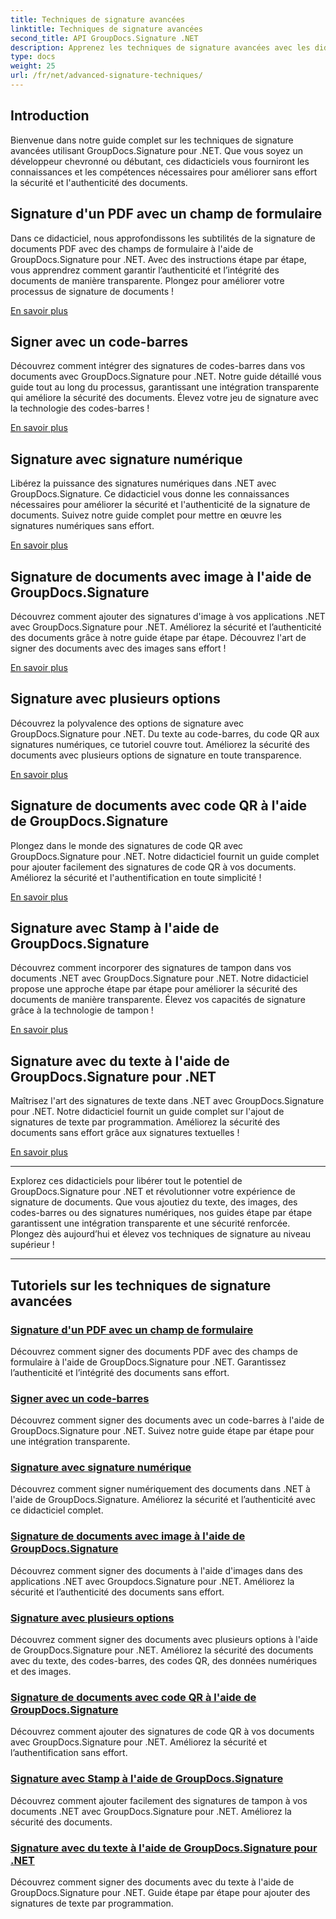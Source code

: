 ```yaml
---
title: Techniques de signature avancées
linktitle: Techniques de signature avancées
second_title: API GroupDocs.Signature .NET
description: Apprenez les techniques de signature avancées avec les didacticiels GroupDocs.Signature pour .NET. Signez des PDF, des images et des documents en toute transparence grâce aux codes-barres, au numérique et bien plus encore.
type: docs
weight: 25
url: /fr/net/advanced-signature-techniques/
---
```

## Introduction

Bienvenue dans notre guide complet sur les techniques de signature avancées utilisant GroupDocs.Signature pour .NET. Que vous soyez un développeur chevronné ou débutant, ces didacticiels vous fourniront les connaissances et les compétences nécessaires pour améliorer sans effort la sécurité et l'authenticité des documents.

## Signature d'un PDF avec un champ de formulaire

Dans ce didacticiel, nous approfondissons les subtilités de la signature de documents PDF avec des champs de formulaire à l'aide de GroupDocs.Signature pour .NET. Avec des instructions étape par étape, vous apprendrez comment garantir l’authenticité et l’intégrité des documents de manière transparente. Plongez pour améliorer votre processus de signature de documents !

[En savoir plus](./sign-pdf-form-field/)

## Signer avec un code-barres

Découvrez comment intégrer des signatures de codes-barres dans vos documents avec GroupDocs.Signature pour .NET. Notre guide détaillé vous guide tout au long du processus, garantissant une intégration transparente qui améliore la sécurité des documents. Élevez votre jeu de signature avec la technologie des codes-barres !

[En savoir plus](./sign-with-barcode/)

## Signature avec signature numérique

Libérez la puissance des signatures numériques dans .NET avec GroupDocs.Signature. Ce didacticiel vous donne les connaissances nécessaires pour améliorer la sécurité et l'authenticité de la signature de documents. Suivez notre guide complet pour mettre en œuvre les signatures numériques sans effort.

[En savoir plus](./sign-with-digital/)

## Signature de documents avec image à l'aide de GroupDocs.Signature

Découvrez comment ajouter des signatures d'image à vos applications .NET avec GroupDocs.Signature pour .NET. Améliorez la sécurité et l’authenticité des documents grâce à notre guide étape par étape. Découvrez l'art de signer des documents avec des images sans effort !

[En savoir plus](./sign-with-image/)

## Signature avec plusieurs options

Découvrez la polyvalence des options de signature avec GroupDocs.Signature pour .NET. Du texte au code-barres, du code QR aux signatures numériques, ce tutoriel couvre tout. Améliorez la sécurité des documents avec plusieurs options de signature en toute transparence.

[En savoir plus](./sign-with-multiple-options/)

## Signature de documents avec code QR à l'aide de GroupDocs.Signature

Plongez dans le monde des signatures de code QR avec GroupDocs.Signature pour .NET. Notre didacticiel fournit un guide complet pour ajouter facilement des signatures de code QR à vos documents. Améliorez la sécurité et l'authentification en toute simplicité !

[En savoir plus](./sign-with-qr-code/)

## Signature avec Stamp à l'aide de GroupDocs.Signature

Découvrez comment incorporer des signatures de tampon dans vos documents .NET avec GroupDocs.Signature pour .NET. Notre didacticiel propose une approche étape par étape pour améliorer la sécurité des documents de manière transparente. Élevez vos capacités de signature grâce à la technologie de tampon !

[En savoir plus](./sign-with-stamp/)

## Signature avec du texte à l'aide de GroupDocs.Signature pour .NET

Maîtrisez l'art des signatures de texte dans .NET avec GroupDocs.Signature pour .NET. Notre didacticiel fournit un guide complet sur l'ajout de signatures de texte par programmation. Améliorez la sécurité des documents sans effort grâce aux signatures textuelles !

[En savoir plus](./sign-with-text/)

---

Explorez ces didacticiels pour libérer tout le potentiel de GroupDocs.Signature pour .NET et révolutionner votre expérience de signature de documents. Que vous ajoutiez du texte, des images, des codes-barres ou des signatures numériques, nos guides étape par étape garantissent une intégration transparente et une sécurité renforcée. Plongez dès aujourd’hui et élevez vos techniques de signature au niveau supérieur !

---

## Tutoriels sur les techniques de signature avancées
### [Signature d'un PDF avec un champ de formulaire](./sign-pdf-form-field/)
Découvrez comment signer des documents PDF avec des champs de formulaire à l'aide de GroupDocs.Signature pour .NET. Garantissez l’authenticité et l’intégrité des documents sans effort.
### [Signer avec un code-barres](./sign-with-barcode/)
Découvrez comment signer des documents avec un code-barres à l'aide de GroupDocs.Signature pour .NET. Suivez notre guide étape par étape pour une intégration transparente.
### [Signature avec signature numérique](./sign-with-digital/)
Découvrez comment signer numériquement des documents dans .NET à l'aide de GroupDocs.Signature. Améliorez la sécurité et l’authenticité avec ce didacticiel complet.
### [Signature de documents avec image à l'aide de GroupDocs.Signature](./sign-with-image/)
Découvrez comment signer des documents à l'aide d'images dans des applications .NET avec Groupdocs.Signature pour .NET. Améliorez la sécurité et l’authenticité des documents sans effort.
### [Signature avec plusieurs options](./sign-with-multiple-options/)
Découvrez comment signer des documents avec plusieurs options à l'aide de GroupDocs.Signature pour .NET. Améliorez la sécurité des documents avec du texte, des codes-barres, des codes QR, des données numériques et des images.
### [Signature de documents avec code QR à l'aide de GroupDocs.Signature](./sign-with-qr-code/)
Découvrez comment ajouter des signatures de code QR à vos documents avec GroupDocs.Signature pour .NET. Améliorez la sécurité et l’authentification sans effort.
### [Signature avec Stamp à l'aide de GroupDocs.Signature](./sign-with-stamp/)
Découvrez comment ajouter facilement des signatures de tampon à vos documents .NET avec GroupDocs.Signature pour .NET. Améliorez la sécurité des documents.
### [Signature avec du texte à l'aide de GroupDocs.Signature pour .NET](./sign-with-text/)
Découvrez comment signer des documents avec du texte à l'aide de GroupDocs.Signature pour .NET. Guide étape par étape pour ajouter des signatures de texte par programmation.